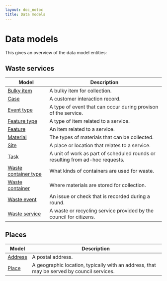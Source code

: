 ```yaml
---
layout: doc_notoc
title: Data models
---
```


# Data models

This gives an overview of the data model entities:

## Waste services

Model | Description
------|------------
[Bulky item](bulky-item.html) | A bulky item for collection.
[Case](case.html) | A customer interaction record.
[Event type](event-type.html) | A type of event that can occur during provison of the service.
[Feature type](feature-type.html) | A type of item related to a service.
[Feature](feature.html) | An item related to a service.
[Material](material.html) | The types of materials that can be collected.
[Site](site.html) | A place or location that relates to a service.
[Task](task.html) | A unit of work as part of scheduled rounds or resulting from ad-hoc requests.
[Waste container type](waste-container-type.html) | What kinds of containers are used for waste.
[Waste container](waste-container.html) | Where materials are stored for collection.
[Waste event](waste-event.html) | An issue or check that is recorded during a round.
[Waste service](waste-service.html) | A waste or recycling service provided by the council for citizens.


## Places

Model | Description
------|------------
[Address](address.html) | A postal address.
[Place](place.html) | A geographic location, typically with an address, that may be served by council services.

<!---

[Round plan](round-plan.html) | A vehicle emptying containers from a set of properties on a repeating schedule.
[Round](round.html) | An instance of a round plan that has been executed on a particular date.

![Entity Relationships]({{ site.baseurl }}/images/waste_services_erd.png)
-->